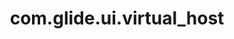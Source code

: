 ---
weight: 192
layout: page
title: com.glide.ui.virtual_host
description: ""
value: "pa,html,script,include scripts,glide,custprefix,_sn"
---